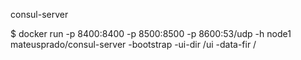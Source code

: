 consul-server

$ docker run -p 8400:8400 -p 8500:8500 -p 8600:53/udp -h node1 mateusprado/consul-server -bootstrap -ui-dir /ui -data-fir /
